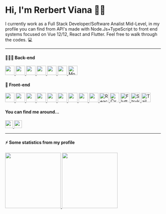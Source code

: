 <h1>Hi, I'm Rerbert Viana 👋🏼</h1>

<p>I currently work as a Full Stack Developer/Software Analist Mid-Level, in my profile you can find from API's made with Node.Js+TypeScript to front end systems focused on Vue 12/12, React and Flutter. Feel free to walk through the codes. 💻 </p>

<hr>
<h4> 👨🏻‍💻 Back-end</h4>

<left>
    <a href="#">
        <img height=30px" src="https://img.shields.io/badge/TypeScript-007ACC?style=for-the-badge&logo=typescript&logoColor=white">
    </a>
    <a href="#">
        <img height="30px" src="https://img.shields.io/badge/Node.js-339933?style=for-the-badge&logo=nodedotjs&logoColor=white">
    </a>
    <a href="#">
        <img height="30px" src="https://img.shields.io/badge/Docker-2CA5E0?style=for-the-badge&logo=docker&logoColor=white">
    </a>
    <a href="#">
        <img height="30px" src="https://img.shields.io/badge/PostgreSQL-316192?style=for-the-badge&logo=postgresql&logoColor=white">
    </a>
    <a href="#">
        <img height="30px" src="https://img.shields.io/badge/MySQL-00000F?style=for-the-badge&logo=mysql&logoColor=white">
    </a>
    <a href="#">
        <img height="30px" src="https://img.shields.io/badge/Insomnia-5849be?style=for-the-badge&logo=Insomnia&logoColor=white">
    </a>
    <a href="#">
      <img height="30px" src="https://img.shields.io/badge/MongoDB-47A248?style=for-the-badge&logo=MongoDB&logoColor=white" alt="MongoDB Badge">
    </a>
</left>

<h4>🚀 Front-end</h4>

<left>
    <a href="#">
        <img height="30px" src="https://img.shields.io/badge/HTML5-E34F26?style=for-the-badge&logo=html5&logoColor=white">
    </a>
    <a href="#">
        <img height="30px" src="https://img.shields.io/badge/CSS3-1572B6?style=for-the-badge&logo=css3&logoColor=white">
    </a>
    <a href="#">
        <img height="30px" src="https://img.shields.io/badge/JavaScript-F7DF1E?style=for-the-badge&logo=javascript&logoColor=black">
    </a>
    <a href="#">
        <img height="30px" src="https://img.shields.io/badge/TypeScript-007ACC?style=for-the-badge&logo=typescript&logoColor=white">
    </a>
    <a href="#">
        <img height="30px" src="https://img.shields.io/badge/Vue.js-35495E?style=for-the-badge&logo=vue.js&logoColor=4FC08D">
    </a>
    <a href="#">
        <img height="30px" src="https://img.shields.io/badge/React-20232A?style=for-the-badge&logo=react&logoColor=61DAFB">
    </a>
    <a href="#">
        <img height="30px" src="https://img.shields.io/badge/Postman-FF6C37?style=for-the-badge&logo=Postman&logoColor=white">
    </a>    
    <a href="#">
        <img height="30px" src="https://img.shields.io/badge/Jest-323330?style=for-the-badge&logo=Jest&logoColor=white">
    </a>      
    <a href="#">
        <img height="30px" src="https://img.shields.io/badge/Jest-323330?style=for-the-badge&logo=Jest&logoColor=white">
    </a> 
    <a href="#">
        <img height="30px" src="https://img.shields.io/badge/React_Native-20232a?style=for-the-badge&logo=React&logoColor=61dafb" alt="React Native Badge">
    </a>
    <a href="#">
      <img height="30px" src="https://img.shields.io/badge/Cypress-026e00?style=for-the-badge&logo=Cypress&logoColor=white" alt="Cypress Badge">
    </a>
    <a href="#">
      <img height="30px" src="https://img.shields.io/badge/Flutter-02569b?style=for-the-badge&logo=Flutter&logoColor=white" alt="Flutter Badge">
    </a>
    <a href="#">
      <img height="30px" src="https://img.shields.io/badge/Stryker-4d4d4d?style=for-the-badge&logo=Stryker&logoColor=ffffff" alt="Stryker Badge">
    </a>
    <a href="#">
      <img height="30px" src="https://img.shields.io/badge/Tailwind_CSS-38bdf8?style=for-the-badge&logo=Tailwind_CSS&logoColor=white" alt="Tailwind CSS Badge">
    </a>
</left>

<h4>You can find me around...</h4>

<left>
    <a href="https://www.linkedin.com/in/rerbert-brito-viana-279857214/">
        <img height="25px" src="https://img.shields.io/badge/LinkedIn-0077B5?style=for-the-badge&logo=linkedin&logoColor=white">
    </a>
    <a href = "mailto:rerbertviana@gmail.com">
    <img height="25px"src="https://img.shields.io/badge/-Gmail-E34F26?style=for-the-badge&logo=gmail&logoColor=white" target="_blank">
    </a>
</left>
<hr>
<h4>⚡ Some statistics from my profile</h4>

<div>
  <a href="https://github.com/rerbertviana">
  <img height="180em" src="https://github-readme-stats.vercel.app/api?username=rerbertviana&show_icons=true&theme=dark&include_all_commits=true&count_private=true"/>
  <img height="180em" src="https://github-readme-stats.vercel.app/api/top-langs/?username=rerbertviana&layout=compact&langs_count=7&theme=dark"/>
</div>

